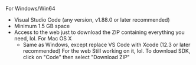 For Windows/Win64
- Visual Studio Code (any version, v1.88.0 or later recommended)
- Minimum 1.5 GB space
- Access to the web just to download the ZIP containing everything you need, lol.
  For Mac OS X
  - Same as Windows, except replace VS Code with Xcode (12.3 or later recommended)
    For the web
    Still working on it, lol.
    To download SDK, click on "Code" then select "Download ZIP"
